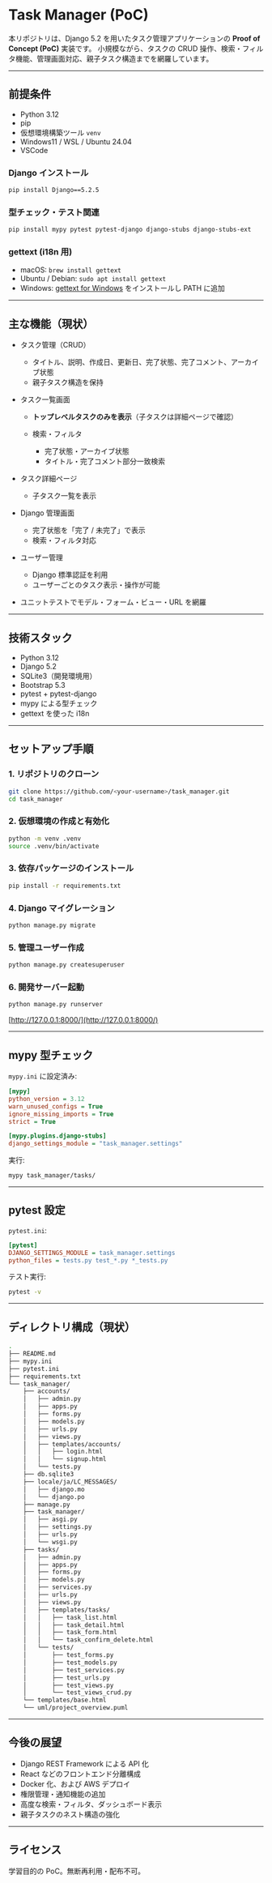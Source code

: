 
# Task Manager (PoC)

本リポジトリは、Django 5.2 を用いたタスク管理アプリケーションの **Proof of Concept (PoC)** 実装です。
小規模ながら、タスクの CRUD 操作、検索・フィルタ機能、管理画面対応、親子タスク構造までを網羅しています。

---

## 前提条件

* Python 3.12
* pip
* 仮想環境構築ツール `venv`
* Windows11 / WSL / Ubuntu 24.04
* VSCode

### Django インストール

```bash
pip install Django==5.2.5
````

### 型チェック・テスト関連

```bash
pip install mypy pytest pytest-django django-stubs django-stubs-ext
```

### gettext (i18n 用)

* macOS: `brew install gettext`
* Ubuntu / Debian: `sudo apt install gettext`
* Windows: [gettext for Windows](https://mlocati.github.io/articles/gettext-iconv-windows.html) をインストールし PATH に追加

---

## 主な機能（現状）

* タスク管理（CRUD）

  * タイトル、説明、作成日、更新日、完了状態、完了コメント、アーカイブ状態
  * 親子タスク構造を保持
* タスク一覧画面

  * **トップレベルタスクのみを表示**（子タスクは詳細ページで確認）
  * 検索・フィルタ

    * 完了状態・アーカイブ状態
    * タイトル・完了コメント部分一致検索
* タスク詳細ページ

  * 子タスク一覧を表示
* Django 管理画面

  * 完了状態を「完了 / 未完了」で表示
  * 検索・フィルタ対応
* ユーザー管理

  * Django 標準認証を利用
  * ユーザーごとのタスク表示・操作が可能
* ユニットテストでモデル・フォーム・ビュー・URL を網羅

---

## 技術スタック

* Python 3.12
* Django 5.2
* SQLite3（開発環境用）
* Bootstrap 5.3
* pytest + pytest-django
* mypy による型チェック
* gettext を使った i18n

---

## セットアップ手順

### 1. リポジトリのクローン

```bash
git clone https://github.com/<your-username>/task_manager.git
cd task_manager
```

### 2. 仮想環境の作成と有効化

```bash
python -m venv .venv
source .venv/bin/activate
```

### 3. 依存パッケージのインストール

```bash
pip install -r requirements.txt
```

### 4. Django マイグレーション

```bash
python manage.py migrate
```

### 5. 管理ユーザー作成

```bash
python manage.py createsuperuser
```

### 6. 開発サーバー起動

```bash
python manage.py runserver
```

[http://127.0.0.1:8000/](http://127.0.0.1:8000/)

---

## mypy 型チェック

`mypy.ini` に設定済み:

```ini
[mypy]
python_version = 3.12
warn_unused_configs = True
ignore_missing_imports = True
strict = True

[mypy.plugins.django-stubs]
django_settings_module = "task_manager.settings"
```

実行:

```bash
mypy task_manager/tasks/
```

---

## pytest 設定

`pytest.ini`:

```ini
[pytest]
DJANGO_SETTINGS_MODULE = task_manager.settings
python_files = tests.py test_*.py *_tests.py
```

テスト実行:

```bash
pytest -v
```

---

## ディレクトリ構成（現状）

```bash
.
├── README.md
├── mypy.ini
├── pytest.ini
├── requirements.txt
└── task_manager/
    ├── accounts/
    │   ├── admin.py
    │   ├── apps.py
    │   ├── forms.py
    │   ├── models.py
    │   ├── urls.py
    │   ├── views.py
    │   ├── templates/accounts/
    │   │   ├── login.html
    │   │   └── signup.html
    │   └── tests.py
    ├── db.sqlite3
    ├── locale/ja/LC_MESSAGES/
    │   ├── django.mo
    │   └── django.po
    ├── manage.py
    ├── task_manager/
    │   ├── asgi.py
    │   ├── settings.py
    │   ├── urls.py
    │   └── wsgi.py
    ├── tasks/
    │   ├── admin.py
    │   ├── apps.py
    │   ├── forms.py
    │   ├── models.py
    │   ├── services.py
    │   ├── urls.py
    │   ├── views.py
    │   ├── templates/tasks/
    │   │   ├── task_list.html
    │   │   ├── task_detail.html
    │   │   ├── task_form.html
    │   │   └── task_confirm_delete.html
    │   └── tests/
    │       ├── test_forms.py
    │       ├── test_models.py
    │       ├── test_services.py
    │       ├── test_urls.py
    │       ├── test_views.py
    │       └── test_views_crud.py
    └── templates/base.html
    └── uml/project_overview.puml
```

---

## 今後の展望

* Django REST Framework による API 化
* React などのフロントエンド分離構成
* Docker 化、および AWS デプロイ
* 権限管理・通知機能の追加
* 高度な検索・フィルタ、ダッシュボード表示
* 親子タスクのネスト構造の強化

---

## ライセンス

学習目的の PoC。無断再利用・配布不可。


